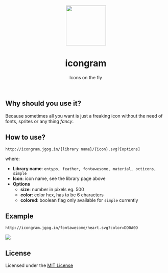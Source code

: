 <br/>
<p align="center"><a href="https://icongram.jgog.in" target="_blank"><img width="125"src="https://icongram.jgog.in/logo.svg"></a></p>

<h1 align="center">icongram</h1>

<p align="center">Icons on the fly</p>

<br/>

## Why should you use it?

Because sometimes all you want is just a freaking icon without the need of fonts, sprites or any thing _fancy_.


## How to use?

```
http://icongram.jgog.in/{library name}/{icon}.svg?[options]
```

where:
- **Library name**: `entypo, feather, fontawesome, material, octicons, simple`
- **Icon**: icon name, see the library page above
- **Options**
  - **size**: number in pixels eg. 500
  - **color**: color hex, has to be 6 characters
  - **colored**: boolean flag only available for `simple` currently

## Example

```
http://icongram.jgog.in/fontawesome/heart.svg?color=DD0A0D
```

![](http://icongram.jgog.in/fontawesome/heart.svg?color=DD0A0D)

## License

Licensed under the [MIT License](LICENSE.md)
